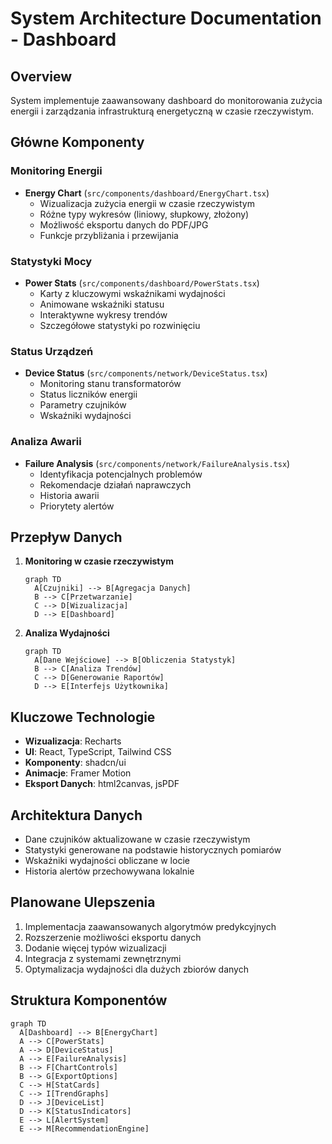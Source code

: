 # System Architecture Documentation - Dashboard

## Overview
System implementuje zaawansowany dashboard do monitorowania zużycia energii i zarządzania infrastrukturą energetyczną w czasie rzeczywistym.

## Główne Komponenty

### Monitoring Energii
- **Energy Chart** (`src/components/dashboard/EnergyChart.tsx`)
  - Wizualizacja zużycia energii w czasie rzeczywistym
  - Różne typy wykresów (liniowy, słupkowy, złożony)
  - Możliwość eksportu danych do PDF/JPG
  - Funkcje przybliżania i przewijania

### Statystyki Mocy
- **Power Stats** (`src/components/dashboard/PowerStats.tsx`)
  - Karty z kluczowymi wskaźnikami wydajności
  - Animowane wskaźniki statusu
  - Interaktywne wykresy trendów
  - Szczegółowe statystyki po rozwinięciu

### Status Urządzeń
- **Device Status** (`src/components/network/DeviceStatus.tsx`)
  - Monitoring stanu transformatorów
  - Status liczników energii
  - Parametry czujników
  - Wskaźniki wydajności

### Analiza Awarii
- **Failure Analysis** (`src/components/network/FailureAnalysis.tsx`)
  - Identyfikacja potencjalnych problemów
  - Rekomendacje działań naprawczych
  - Historia awarii
  - Priorytety alertów

## Przepływ Danych

1. **Monitoring w czasie rzeczywistym**
   ```mermaid
   graph TD
     A[Czujniki] --> B[Agregacja Danych]
     B --> C[Przetwarzanie]
     C --> D[Wizualizacja]
     D --> E[Dashboard]
   ```

2. **Analiza Wydajności**
   ```mermaid
   graph TD
     A[Dane Wejściowe] --> B[Obliczenia Statystyk]
     B --> C[Analiza Trendów]
     C --> D[Generowanie Raportów]
     D --> E[Interfejs Użytkownika]
   ```

## Kluczowe Technologie

- **Wizualizacja**: Recharts
- **UI**: React, TypeScript, Tailwind CSS
- **Komponenty**: shadcn/ui
- **Animacje**: Framer Motion
- **Eksport Danych**: html2canvas, jsPDF

## Architektura Danych

- Dane czujników aktualizowane w czasie rzeczywistym
- Statystyki generowane na podstawie historycznych pomiarów
- Wskaźniki wydajności obliczane w locie
- Historia alertów przechowywana lokalnie

## Planowane Ulepszenia

1. Implementacja zaawansowanych algorytmów predykcyjnych
2. Rozszerzenie możliwości eksportu danych
3. Dodanie więcej typów wizualizacji
4. Integracja z systemami zewnętrznymi
5. Optymalizacja wydajności dla dużych zbiorów danych

## Struktura Komponentów
```mermaid
graph TD
  A[Dashboard] --> B[EnergyChart]
  A --> C[PowerStats]
  A --> D[DeviceStatus]
  A --> E[FailureAnalysis]
  B --> F[ChartControls]
  B --> G[ExportOptions]
  C --> H[StatCards]
  C --> I[TrendGraphs]
  D --> J[DeviceList]
  D --> K[StatusIndicators]
  E --> L[AlertSystem]
  E --> M[RecommendationEngine]
```
